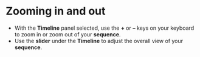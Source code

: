 # Zooming in and out

* With the **Timeline** panel selected, use the **+** or **–** keys on your keyboard to zoom in or zoom out of your **sequence**.&#x20;
* Use the **slider** under the **Timeline** to adjust the overall view of your **sequence**.
